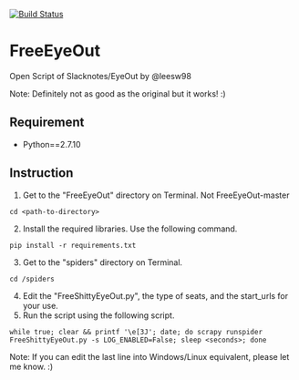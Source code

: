 [![Build Status](https://travis-ci.org/leesw98/FreeEyeOut.svg?branch=master)](https://travis-ci.org/leesw98/FreeEyeOut)
# FreeEyeOut
Open Script of Slacknotes/EyeOut by @leesw98

Note: Definitely not as good as the original but it works! :)

## Requirement
 - Python==2.7.10

## Instruction
1. Get to the "FreeEyeOut" directory on Terminal. Not FreeEyeOut-master
```
cd <path-to-directory>
```
2. Install the required libraries. Use the following command.
```
pip install -r requirements.txt
```
3. Get to the "spiders" directory on Terminal.
```
cd /spiders
```
4. Edit the "FreeShittyEyeOut.py", the type of seats, and the start_urls for your use.
5. Run the script using the following script.
```
while true; clear && printf '\e[3J'; date; do scrapy runspider FreeShittyEyeOut.py -s LOG_ENABLED=False; sleep <seconds>; done
```
Note: If you can edit the last line into Windows/Linux equivalent, please let me know. :)

